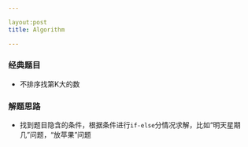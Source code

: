 ```yaml
---

layout:post
title: Algorithm

---
```



### 经典题目
- 不排序找第K大的数

### 解题思路
- 找到题目隐含的条件，根据条件进行`if-else`分情况求解，比如“明天星期几”问题，“放苹果”问题

